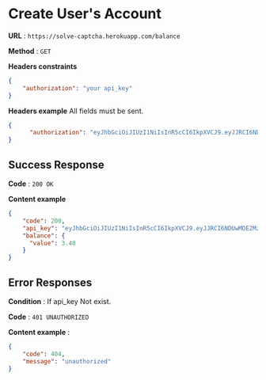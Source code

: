 # Create User's Account


**URL** : `https://solve-captcha.herokuapp.com/balance`

**Method** : `GET`

**Headers constraints**

```json
{
    "authorization": "your api_key"
}
```

**Headers example** All fields must be sent.

```json
{
	  "authorization": "eyJhbGciOiJIUzI1NiIsInR5cCI6IkpXVCJ9.eyJJRCI6NDUwMDE2MzA0MTY1NDM3MDAsImlhdCI6MTYzMDQxNjU0M30.JhbGciOiJIUzI1NiIsInR5cCI6IkpXVCJ9-jazgz5-aA"
}
```

## Success Response

**Code** : `200 OK`

**Content example**

```json
{
    "code": 200,
    "api_key": "eyJhbGciOiJIUzI1NiIsInR5cCI6IkpXVCJ9.eyJJRCI6NDUwMDE2MzA0MTY1NDM3MDAsImlhdCI6MTYzMDQxNjU0M30.JhbGciOiJIUzI1NiIsInR5cCI6IkpXVCJ9-jazgz5-aA",
    "balance": {
      "value": 3.48
    }
}
```

## Error Responses

**Condition** : If api_key Not exist.

**Code** : `401 UNAUTHORIZED`

**Content example** : 

```json
{
    "code": 404,
    "message": "unauthorized"
}
```